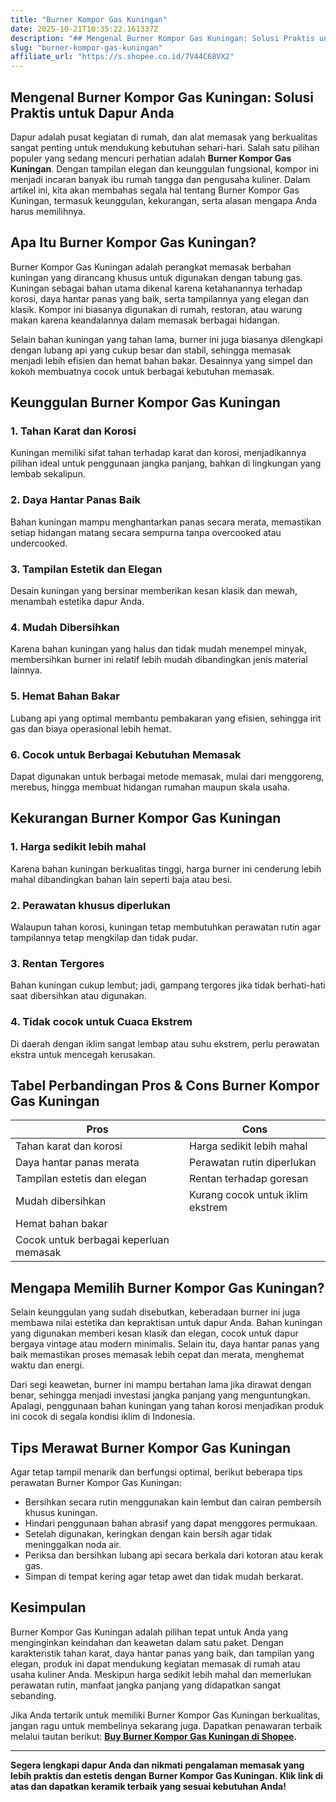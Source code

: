 ```yaml
---
title: "Burner Kompor Gas Kuningan"
date: 2025-10-21T10:35:22.161337Z
description: "## Mengenal Burner Kompor Gas Kuningan: Solusi Praktis untuk Dapur Anda..."
slug: "burner-kompor-gas-kuningan"
affiliate_url: "https://s.shopee.co.id/7V44C68VX2"
---
```

## Mengenal Burner Kompor Gas Kuningan: Solusi Praktis untuk Dapur Anda

Dapur adalah pusat kegiatan di rumah, dan alat memasak yang berkualitas sangat penting untuk mendukung kebutuhan sehari-hari. Salah satu pilihan populer yang sedang mencuri perhatian adalah **Burner Kompor Gas Kuningan**. Dengan tampilan elegan dan keunggulan fungsional, kompor ini menjadi incaran banyak ibu rumah tangga dan pengusaha kuliner. Dalam artikel ini, kita akan membahas segala hal tentang Burner Kompor Gas Kuningan, termasuk keunggulan, kekurangan, serta alasan mengapa Anda harus memilihnya.

## Apa Itu Burner Kompor Gas Kuningan?

Burner Kompor Gas Kuningan adalah perangkat memasak berbahan kuningan yang dirancang khusus untuk digunakan dengan tabung gas. Kuningan sebagai bahan utama dikenal karena ketahanannya terhadap korosi, daya hantar panas yang baik, serta tampilannya yang elegan dan klasik. Kompor ini biasanya digunakan di rumah, restoran, atau warung makan karena keandalannya dalam memasak berbagai hidangan.

Selain bahan kuningan yang tahan lama, burner ini juga biasanya dilengkapi dengan lubang api yang cukup besar dan stabil, sehingga memasak menjadi lebih efisien dan hemat bahan bakar. Desainnya yang simpel dan kokoh membuatnya cocok untuk berbagai kebutuhan memasak.

## Keunggulan Burner Kompor Gas Kuningan

### 1. Tahan Karat dan Korosi

Kuningan memiliki sifat tahan terhadap karat dan korosi, menjadikannya pilihan ideal untuk penggunaan jangka panjang, bahkan di lingkungan yang lembab sekalipun.

### 2. Daya Hantar Panas Baik

Bahan kuningan mampu menghantarkan panas secara merata, memastikan setiap hidangan matang secara sempurna tanpa overcooked atau undercooked.

### 3. Tampilan Estetik dan Elegan

Desain kuningan yang bersinar memberikan kesan klasik dan mewah, menambah estetika dapur Anda.

### 4. Mudah Dibersihkan

Karena bahan kuningan yang halus dan tidak mudah menempel minyak, membersihkan burner ini relatif lebih mudah dibandingkan jenis material lainnya.

### 5. Hemat Bahan Bakar

Lubang api yang optimal membantu pembakaran yang efisien, sehingga irit gas dan biaya operasional lebih hemat.

### 6. Cocok untuk Berbagai Kebutuhan Memasak

Dapat digunakan untuk berbagai metode memasak, mulai dari menggoreng, merebus, hingga membuat hidangan rumahan maupun skala usaha.

## Kekurangan Burner Kompor Gas Kuningan

### 1. Harga sedikit lebih mahal

Karena bahan kuningan berkualitas tinggi, harga burner ini cenderung lebih mahal dibandingkan bahan lain seperti baja atau besi.

### 2. Perawatan khusus diperlukan

Walaupun tahan korosi, kuningan tetap membutuhkan perawatan rutin agar tampilannya tetap mengkilap dan tidak pudar.

### 3. Rentan Tergores

Bahan kuningan cukup lembut; jadi, gampang tergores jika tidak berhati-hati saat dibersihkan atau digunakan.

### 4. Tidak cocok untuk Cuaca Ekstrem

Di daerah dengan iklim sangat lembap atau suhu ekstrem, perlu perawatan ekstra untuk mencegah kerusakan.

## Tabel Perbandingan Pros & Cons Burner Kompor Gas Kuningan

| **Pros**                                    | **Cons**                                             |
|----------------------------------------------|------------------------------------------------------|
| Tahan karat dan korosi                     | Harga sedikit lebih mahal                          |
| Daya hantar panas merata                   | Perawatan rutin diperlukan                         |
| Tampilan estetis dan elegan                | Rentan terhadap goresan                            |
| Mudah dibersihkan                          | Kurang cocok untuk iklim ekstrem                   |
| Hemat bahan bakar                          |                                                              |
| Cocok untuk berbagai keperluan memasak     |                                                              |

## Mengapa Memilih Burner Kompor Gas Kuningan?

Selain keunggulan yang sudah disebutkan, keberadaan burner ini juga membawa nilai estetika dan kepraktisan untuk dapur Anda. Bahan kuningan yang digunakan memberi kesan klasik dan elegan, cocok untuk dapur bergaya vintage atau modern minimalis. Selain itu, daya hantar panas yang baik memastikan proses memasak lebih cepat dan merata, menghemat waktu dan energi.

Dari segi keawetan, burner ini mampu bertahan lama jika dirawat dengan benar, sehingga menjadi investasi jangka panjang yang menguntungkan. Apalagi, penggunaan bahan kuningan yang tahan korosi menjadikan produk ini cocok di segala kondisi iklim di Indonesia.

## Tips Merawat Burner Kompor Gas Kuningan

Agar tetap tampil menarik dan berfungsi optimal, berikut beberapa tips perawatan Burner Kompor Gas Kuningan:

- Bersihkan secara rutin menggunakan kain lembut dan cairan pembersih khusus kuningan.
- Hindari penggunaan bahan abrasif yang dapat menggores permukaan.
- Setelah digunakan, keringkan dengan kain bersih agar tidak meninggalkan noda air.
- Periksa dan bersihkan lubang api secara berkala dari kotoran atau kerak gas.
- Simpan di tempat kering agar tetap awet dan tidak mudah berkarat.

## Kesimpulan

Burner Kompor Gas Kuningan adalah pilihan tepat untuk Anda yang menginginkan keindahan dan keawetan dalam satu paket. Dengan karakteristik tahan karat, daya hantar panas yang baik, dan tampilan yang elegan, produk ini dapat mendukung kegiatan memasak di rumah atau usaha kuliner Anda. Meskipun harga sedikit lebih mahal dan memerlukan perawatan rutin, manfaat jangka panjang yang didapatkan sangat sebanding.

Jika Anda tertarik untuk memiliki Burner Kompor Gas Kuningan berkualitas, jangan ragu untuk membelinya sekarang juga. Dapatkan penawaran terbaik melalui tautan berikut: **[Buy Burner Kompor Gas Kuningan di Shopee](https://s.shopee.co.id/7V44C68VX2).**

---

**Segera lengkapi dapur Anda dan nikmati pengalaman memasak yang lebih praktis dan estetis dengan Burner Kompor Gas Kuningan. Klik link di atas dan dapatkan keramik terbaik yang sesuai kebutuhan Anda!**